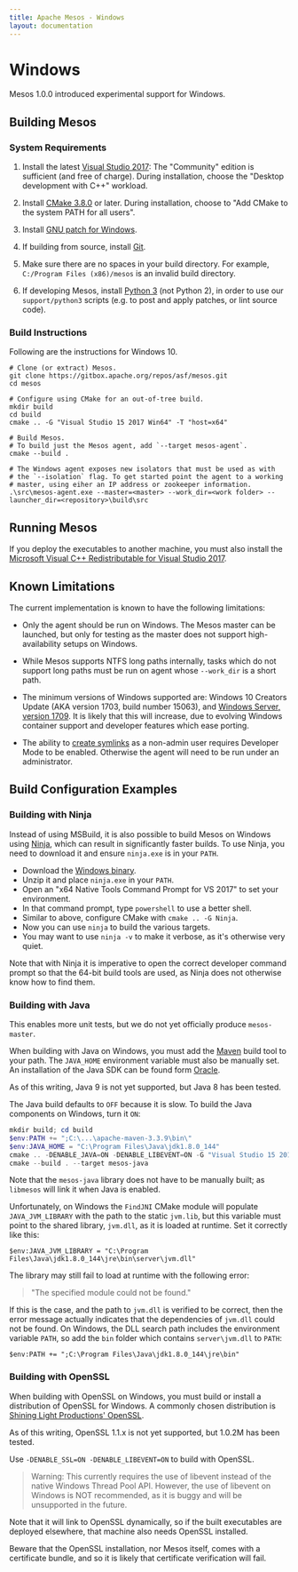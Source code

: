 ```yaml
---
title: Apache Mesos - Windows
layout: documentation
---
```


# Windows

Mesos 1.0.0 introduced experimental support for Windows.

## Building Mesos

### System Requirements

1. Install the latest [Visual Studio 2017](https://www.visualstudio.com/downloads/):
   The "Community" edition is sufficient (and free of charge).
   During installation, choose the "Desktop development with C++" workload.

2. Install [CMake 3.8.0](https://cmake.org/download/) or later.
   During installation, choose to "Add CMake to the system PATH for all users".

3. Install [GNU patch for Windows](http://gnuwin32.sourceforge.net/packages/patch.htm).

4. If building from source, install [Git](https://git-scm.com/download/win).

5. Make sure there are no spaces in your build directory.
   For example, `C:/Program Files (x86)/mesos` is an invalid build directory.

6. If developing Mesos, install [Python 3](https://www.python.org/downloads/)
   (not Python 2), in order to use our `support/python3` scripts (e.g.
   to post and apply patches, or lint source code).

### Build Instructions

Following are the instructions for Windows 10.

    # Clone (or extract) Mesos.
    git clone https://gitbox.apache.org/repos/asf/mesos.git
    cd mesos

    # Configure using CMake for an out-of-tree build.
    mkdir build
    cd build
    cmake .. -G "Visual Studio 15 2017 Win64" -T "host=x64"

    # Build Mesos.
    # To build just the Mesos agent, add `--target mesos-agent`.
    cmake --build .

    # The Windows agent exposes new isolators that must be used as with
    # the `--isolation` flag. To get started point the agent to a working
    # master, using eiher an IP address or zookeeper information.
    .\src\mesos-agent.exe --master=<master> --work_dir=<work folder> --launcher_dir=<repository>\build\src

## Running Mesos

If you deploy the executables to another machine, you must also
install the [Microsoft Visual C++ Redistributable for Visual Studio 2017](https://aka.ms/vs/15/release/VC_redist.x64.exe).

## Known Limitations

The current implementation is known to have the following limitations:

* Only the agent should be run on Windows. The Mesos master can be
  launched, but only for testing as the master does not support
  high-availability setups on Windows.

* While Mesos supports NTFS long paths internally, tasks which do not support
  long paths must be run on agent whose `--work_dir` is a short path.

* The minimum versions of Windows supported are: Windows 10 Creators Update (AKA
  version 1703, build number 15063), and [Windows Server, version 1709][server].
  It is likely that this will increase, due to evolving Windows container
  support and developer features which ease porting.

* The ability to [create symlinks][] as a non-admin user requires
  Developer Mode to be enabled. Otherwise the agent will need to be
  run under an administrator.

[server]: https://docs.microsoft.com/en-us/windows-server/get-started/get-started-with-1709
[create symlinks]: https://blogs.windows.com/buildingapps/2016/12/02/symlinks-windows-10/

## Build Configuration Examples

### Building with Ninja

Instead of using MSBuild, it is also possible to build Mesos on
Windows using [Ninja](https://ninja-build.org/), which can result in
significantly faster builds. To use Ninja, you need to download it and
ensure `ninja.exe` is in your `PATH`.

* Download the [Windows binary](https://github.com/ninja-build/ninja/releases).
* Unzip it and place `ninja.exe` in your `PATH`.
* Open an "x64 Native Tools Command Prompt for VS 2017" to set your
  environment.
* In that command prompt, type `powershell` to use a better shell.
* Similar to above, configure CMake with `cmake .. -G Ninja`.
* Now you can use `ninja` to build the various targets.
* You may want to use `ninja -v` to make it verbose, as it's otherwise
  very quiet.

Note that with Ninja it is imperative to open the correct developer
command prompt so that the 64-bit build tools are used, as Ninja does
not otherwise know how to find them.

### Building with Java

This enables more unit tests, but we do not yet officially produce
`mesos-master`.

When building with Java on Windows, you must add the [Maven][] build tool to
your path. The `JAVA_HOME` environment variable must also be manually set.
An installation of the Java SDK can be found form [Oracle][].

[maven]: https://maven.apache.org/guides/getting-started/windows-prerequisites.html
[oracle]: http://www.oracle.com/technetwork/java/javase/downloads/index.html

As of this writing, Java 9 is not yet supported, but Java 8 has been tested.

The Java build defaults to `OFF` because it is slow. To build the Java
components on Windows, turn it `ON`:

```powershell
mkdir build; cd build
$env:PATH += ";C:\...\apache-maven-3.3.9\bin\"
$env:JAVA_HOME = "C:\Program Files\Java\jdk1.8.0_144"
cmake .. -DENABLE_JAVA=ON -DENABLE_LIBEVENT=ON -G "Visual Studio 15 2017 Win64" -T "host=x64"
cmake --build . --target mesos-java
```

Note that the `mesos-java` library does not have to be manually built; as
`libmesos` will link it when Java is enabled.

Unfortunately, on Windows the `FindJNI` CMake module will populate `JAVA_JVM_LIBRARY` with
the path to the static `jvm.lib`, but this variable must point to the shared
library, `jvm.dll`, as it is loaded at runtime. Set it correctly like this:

```
$env:JAVA_JVM_LIBRARY = "C:\Program Files\Java\jdk1.8.0_144\jre\bin\server\jvm.dll"
```

The library may still fail to load at runtime with the following error:

> "The specified module could not be found."

If this is the case, and the path to `jvm.dll` is verified to be correct, then
the error message actually indicates that the dependencies of `jvm.dll` could
not be found. On Windows, the DLL search path includes the environment variable
`PATH`, so add the `bin` folder which contains `server\jvm.dll` to `PATH`:

```
$env:PATH += ";C:\Program Files\Java\jdk1.8.0_144\jre\bin"
```

### Building with OpenSSL

When building with OpenSSL on Windows, you must build or install a distribution
of OpenSSL for Windows. A commonly chosen distribution is
[Shining Light Productions' OpenSSL][openssl].

[openssl]: https://slproweb.com/products/Win32OpenSSL.html

As of this writing, OpenSSL 1.1.x is not yet supported, but 1.0.2M has been
tested.

Use `-DENABLE_SSL=ON -DENABLE_LIBEVENT=ON` to build with OpenSSL.

> Warning: This currently requires the use of libevent instead of the
> native Windows Thread Pool API. However, the use of libevent on
> Windows is NOT recommended, as it is buggy and will be unsupported
> in the future.

Note that it will link to OpenSSL dynamically, so if the built executables are
deployed elsewhere, that machine also needs OpenSSL installed.

Beware that the OpenSSL installation, nor Mesos itself, comes with a certificate
bundle, and so it is likely that certificate verification will fail.
